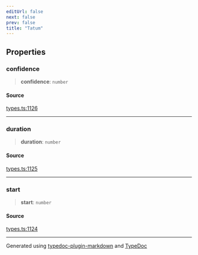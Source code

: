```yaml
---
editUrl: false
next: false
prev: false
title: "Tatum"
---
```


## Properties

### confidence

> **confidence**: `number`

#### Source

[types.ts:1126](https://github.com/fostertheweb/spotify-web-sdk/blob/eb6b780/src/types.ts#L1126)

***

### duration

> **duration**: `number`

#### Source

[types.ts:1125](https://github.com/fostertheweb/spotify-web-sdk/blob/eb6b780/src/types.ts#L1125)

***

### start

> **start**: `number`

#### Source

[types.ts:1124](https://github.com/fostertheweb/spotify-web-sdk/blob/eb6b780/src/types.ts#L1124)

***

Generated using [typedoc-plugin-markdown](https://www.npmjs.com/package/typedoc-plugin-markdown) and [TypeDoc](https://typedoc.org/)
